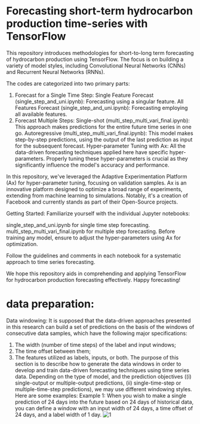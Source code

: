 # Forecasting short-term hydrocarbon production time-series with TensorFlow
This repository introduces methodologies for short-to-long term forecasting of hydrocarbon production using TensorFlow. The focus is on building a variety of model styles, including Convolutional Neural Networks (CNNs) and Recurrent Neural Networks (RNNs).

The codes are categorized into two primary parts:

1. Forecast for a Single Time Step:
Single Feature Forecast (single_step_and_uni.ipynb): Forecasting using a singular feature.
All Features Forecast (single_step_and_uni.ipynb): Forecasting employing all available features.
2. Forecast Multiple Steps:
Single-shot (multi_step_multi_vari_final.ipynb): This approach makes predictions for the entire future time series in one go.
Autoregressive (multi_step_multi_vari_final.ipynb): This model makes step-by-step predictions, using the output of the last prediction as input for the subsequent forecast.
Hyper-parameter Tuning with Ax:
All the data-driven forecasting techniques applied here have specific hyper-parameters. Properly tuning these hyper-parameters is crucial as they significantly influence the model's accuracy and performance.

In this repository, we've leveraged the Adaptive Experimentation Platform (Ax) for hyper-parameter tuning, focusing on validation samples. Ax is an innovative platform designed to optimize a broad range of experiments, extending from machine learning to simulations. Notably, it's a creation of Facebook and currently stands as part of their Open-Source projects.

Getting Started:
Familiarize yourself with the individual Jupyter notebooks:

single_step_and_uni.ipynb for single time step forecasting.
multi_step_multi_vari_final.ipynb for multiple step forecasting.
Before training any model, ensure to adjust the hyper-parameters using Ax for optimization.

Follow the guidelines and comments in each notebook for a systematic approach to time series forecasting.

We hope this repository aids in comprehending and applying TensorFlow for hydrocarbon production forecasting effectively. Happy forecasting!

# data preparation:

Data windowing: It is supposed that the data-driven approaches presented in this research can build a set of predictions on the basis of the windows of consecutive data samples, which have the following major specifications:
1)	The width (number of time steps) of the label and input windows;
2)	The time offset between them;
3)	The features utilized as labels, inputs, or both.
The purpose of this section is to describe how to generate the data windows in order to develop and train data-driven forecasting techniques using time series data. Depending on the type of model, and the prediction objectives ((i) single-output or multiple-output predictions, (ii) single-time-step or multiple-time-step predictions), we may use different windowing styles. Here are some examples:
Example 1: When you wish to make a single prediction of 24 days into the future based on 24 days of historical data, you can define a window with an input width of 24 days, a time offset of 24 days, and a label width of 1 day.
![1](https://github.com/miladmasroor/Forecasting-short-term-hydrocarbon-production-time-series/assets/79324919/52edfe5b-5a1c-414b-929f-d2a9283d6901)

